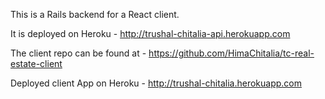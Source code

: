This is a Rails backend for a React client.

It is deployed on Heroku - http://trushal-chitalia-api.herokuapp.com

The client repo can be found at - https://github.com/HimaChitalia/tc-real-estate-client

Deployed client App on Heroku - http://trushal-chitalia.herokuapp.com
